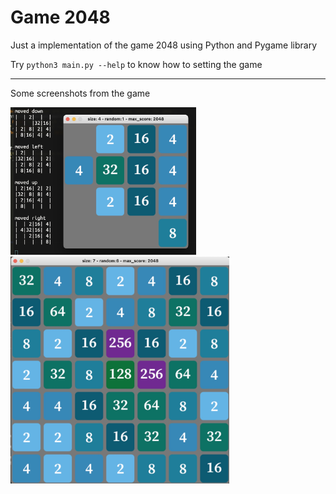 # Game 2048
Just a implementation of the game 2048 using Python and Pygame library</br>

Try `python3 main.py --help` to know how to setting the game</br>

---
Some screenshots from the game

<img src="2048.jpg?raw=true" alt="alt text" width="297" height="236">

<img src="2048_2.jpg?raw=true" alt="alt text" width="350" height="363">
